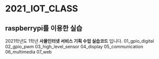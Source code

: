 # 2021_IOT_CLASS
## raspberrypi를 이용한 실습
2021학년도 1학년 **사물인터넷 서비스 기획 수업 실습코드** 입니다.
01_gpio_digital
02_gpio_pwm
03_high_level_sensor
04_display
05_communication
06_multimedia
07_web
